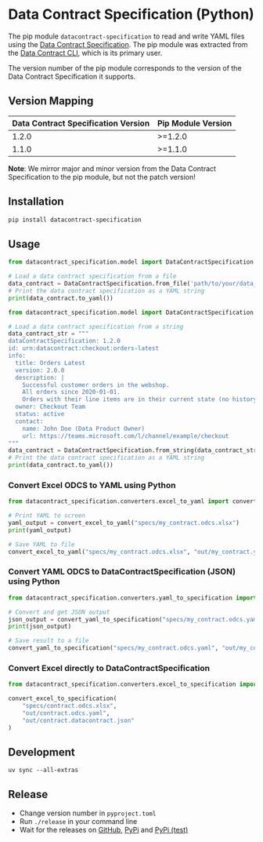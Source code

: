 # Data Contract Specification (Python)

The pip module `datacontract-specification` to read and write YAML files using the [Data Contract Specification](https://datacontract.com). The pip module was extracted from the [Data Contract CLI](https://github.com/datacontract/datacontract-cli), which is its primary user.

The version number of the pip module corresponds to the version of the Data Contract Specification it supports.

## Version Mapping

| Data Contract Specification Version | Pip Module Version |
|-------------------------------------|--------------------|
| 1.2.0                               | >=1.2.0            |
| 1.1.0                               | >=1.1.0            |

**Note**: We mirror major and minor version from the Data Contract Specification to the pip module, but not the patch version!

## Installation

```bash
pip install datacontract-specification
```

## Usage

```python
from datacontract_specification.model import DataContractSpecification

# Load a data contract specification from a file
data_contract = DataContractSpecification.from_file('path/to/your/data_contract.yaml')
# Print the data contract specification as a YAML string
print(data_contract.to_yaml())
```

```python
from datacontract_specification.model import DataContractSpecification

# Load a data contract specification from a string
data_contract_str = """
dataContractSpecification: 1.2.0
id: urn:datacontract:checkout:orders-latest
info:
  title: Orders Latest
  version: 2.0.0
  description: |
    Successful customer orders in the webshop.
    All orders since 2020-01-01.
    Orders with their line items are in their current state (no history included).
  owner: Checkout Team
  status: active
  contact:
    name: John Doe (Data Product Owner)
    url: https://teams.microsoft.com/l/channel/example/checkout
"""
data_contract = DataContractSpecification.from_string(data_contract_str)
# Print the data contract specification as a YAML string
print(data_contract.to_yaml())
```

### Convert Excel ODCS to YAML using Python

```python
from datacontract_specification.converters.excel_to_yaml import convert_excel_to_yaml

# Print YAML to screen
yaml_output = convert_excel_to_yaml("specs/my_contract.odcs.xlsx")
print(yaml_output)

# Save YAML to file
convert_excel_to_yaml("specs/my_contract.odcs.xlsx", "out/my_contract.yaml")
```

### Convert YAML ODCS to DataContractSpecification (JSON) using Python

```python
from datacontract_specification.converters.yaml_to_specification import convert_yaml_to_specification

# Convert and get JSON output
json_output = convert_yaml_to_specification("specs/my_contract.odcs.yaml")
print(json_output)

# Save result to a file
convert_yaml_to_specification("specs/my_contract.odcs.yaml", "out/my_contract.json")
```

### Convert Excel directly to DataContractSpecification

```python
from datacontract_specification.converters.excel_to_specification import convert_excel_to_specification

convert_excel_to_specification(
    "specs/contract.odcs.xlsx",
    "out/contract.odcs.yaml",
    "out/contract.datacontract.json"
)
```

## Development

```
uv sync --all-extras
```

## Release

- Change version number in `pyproject.toml`
- Run `./release` in your command line
- Wait for the releases on [GitHub](https://github.com/datacontract/datacontract-specification-python/releases), [PyPi](https://test.pypi.org/project/datacontract-specification/) and [PyPi (test)](https://test.pypi.org/project/datacontract-specification/)
